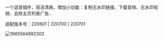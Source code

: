 一个逗音插件，简洁清爽，增加小功能：复制无水印链接、下载音频、无水印视频、去除主页列表广告.. 

适配版本号：220601 | 220700 | 220701

![1665564692302](https://user-images.githubusercontent.com/1235777/195297083-60fb3946-5150-4be9-bd6b-9f44db45b60f.jpg)

